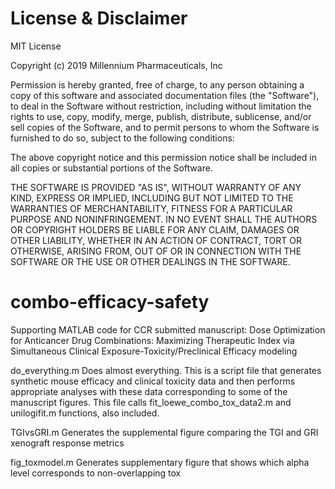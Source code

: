 # License & Disclaimer
MIT License

Copyright (c) 2019 Millennium Pharmaceuticals, Inc

Permission is hereby granted, free of charge, to any person obtaining a copy of this software and associated documentation files (the "Software"), to deal in the Software without restriction, including without limitation the rights to use, copy, modify, merge, publish, distribute, sublicense, and/or sell copies of the Software, and to permit persons to whom the Software is furnished to do so, subject to the following conditions:

The above copyright notice and this permission notice shall be included in all copies or substantial portions of the Software.

THE SOFTWARE IS PROVIDED "AS IS", WITHOUT WARRANTY OF ANY KIND, EXPRESS OR IMPLIED, INCLUDING BUT NOT LIMITED TO THE WARRANTIES OF MERCHANTABILITY, FITNESS FOR A PARTICULAR PURPOSE AND NONINFRINGEMENT. IN NO EVENT SHALL THE AUTHORS OR COPYRIGHT HOLDERS BE LIABLE FOR ANY CLAIM, DAMAGES OR OTHER LIABILITY, WHETHER IN AN ACTION OF CONTRACT, TORT OR OTHERWISE, ARISING FROM, OUT OF OR IN CONNECTION WITH THE SOFTWARE OR THE USE OR OTHER DEALINGS IN THE SOFTWARE.

# combo-efficacy-safety
Supporting MATLAB code for CCR submitted manuscript: Dose Optimization for Anticancer Drug Combinations: Maximizing Therapeutic Index via Simultaneous Clinical Exposure-Toxicity/Preclinical Efficacy modeling

do_everything.m
Does almost everything. This is a script file that generates synthetic mouse efficacy and clinical toxicity data and then performs appropriate analyses with these data corresponding to some of the manuscript figures. This file calls fit_loewe_combo_tox_data2.m and unilogifit.m functions, also included. 

TGIvsGRI.m
Generates the supplemental figure comparing the TGI and GRI xenograft response metrics

fig_toxmodel.m
Generates supplementary figure that shows which alpha level corresponds to non-overlapping tox
